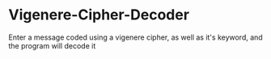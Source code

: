# Vigenere-Cipher-Decoder
Enter a message coded using a vigenere cipher, as well as it's keyword, and the program will decode it
